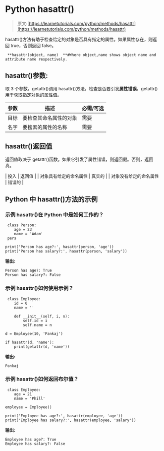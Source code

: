 # Python hasattr()

> 原文:[https://learnetutorials.com/python/methods/hasattr](https://learnetutorials.com/python/methods/hasattr)

hasattr()方法有助于检查给定的对象是否具有指定的属性。如果属性存在，则返回 true，否则返回 false。

```
 **hasattr(object, name)  **#Where object,name shows object name and attribute name respectively. 

```

## hasattr()参数:

取 3 个参数。getattr()调用 hasattr()方法，检查是否要引发**属性错误**。getattr()用于获取指定对象的属性值。

| 参数 | 描述 | 必需/可选 |
| --- | --- | --- |
| 目标 | 要检查其命名属性的对象 | 需要 |
| 名字 | 要搜索的属性的名称 | 需要 |

## hasattr()返回值

返回值取决于 getattr()函数。如果它引发了属性错误，则返回假。否则，返回真。

| 投入 | 返回值 |
| 对象具有给定的命名属性 | 真实的 |
| 对象没有给定的命名属性 | 错误的 |

## Python 中 hasattr()方法的示例

### 示例 hasattr()在 Python 中是如何工作的？

```
 class Person:
    age = 23
    name = 'Adam'
 pers

print('Person has age?:', hasattr(person, 'age'))
print('Person has salary?:', hasattr(person, 'salary')) 

```

**输出:**

```
Person has age?: True
Person has salary?: False 
```

### 示例 hasattr()如何使用示例？

```
 class Employee:
    id = 0
    name = ''

    def __init__(self, i, n):
        self.id = i
        self.name = n

d = Employee(10, 'Pankaj')

if hasattr(d, 'name'):
    print(getattr(d, 'name')) 

```

**输出:**

```
Pankaj 
```

### 示例 hasattr()如何返回布尔值？

```
 class Employee:  
    age = 21  
    name = 'Phill'  

employee = Employee()  

print('Employee has age?:', hasattr(employee, 'age'))  
print('Employee has salary?:', hasattr(employee, 'salary')) 

```

**输出:**

```
Employee has age?: True
Employee has salary?: False 
```